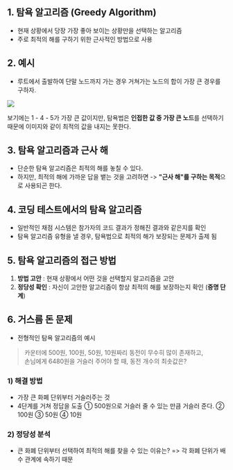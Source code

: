 ## 1. 탐욕 알고리즘 (Greedy Algorithm)
- 현재 상황에서 당장 가장 좋아 보이는 상황만을 선택하는 알고리즘
- 주로  최적의 해를 구하기 위한 근사적인 방법으로 사용

## 2. 예시
- 루트에서 출발하여 단말 노드까지 가는 경우
거쳐가는 노드의 합이 가장 큰 경우를 구하자.

![](https://velog.velcdn.com/images/sky-pey/post/c76ffa92-162a-4aa7-b3fb-96afa12a0d88/image.png)

보기에는 1 - 4 - 5가 가장 큰 값이지만,
탐욕법은 **인접한 값 중 가장 큰 노드**를 선택하기 때문에 이미지와 같이 최적의 값을 내지는 못한다.

## 3. 탐욕 알고리즘과 근사 해
- 단순한 탐욕 알고리즘은 최적의 해를 놓칠 수 있다.
- 하지만, 최적의 해에 가까운 답을 뱉는 것을 고려하면
-> **"근사 해"를 구하는 목적**으로 사용되곤 한다.

## 4. 코딩 테스트에서의 탐욕 알고리즘
- 일반적인 채점 시스템은 참가자의 코드 결과가 정해진 결과와 같은지를 확인
- 탐욕 알고리즘 유형을 낼 경우, 탐욕법으로 최적의 해가 보장되는 문제가 출제 됨

## 5. 탐욕 알고리즘의 접근 방법
1. **방법 고안** : 현재 상황에서 어떤 것을 선택할지 알고리즘을 고안
2. **정당성 확인** : 자신이 고안한 알고리즘이 항상 최적의 해를 보장하는지 확인 (**증명 단계**)

## 6. 거스름 돈 문제
- 전형적인 탐욕 알고리즘의 예시

>  카운터에 500원, 100원, 50원, 10원짜리 동전이 무수히 많이 존재하고, <br>
> 손님에게 6480원을 거슬러 주어야 할 때, 동전 개수의 최솟값은?

### 1) 해결 방법
- 가장 큰 화폐 단위부터 거슬러주는 것
- 4단계를 거쳐 정답을 도출
① 500원으로 거슬러 줄 수 있는 만큼 거슬러 준다.
② 100원
③  50원
④  10원

### 2) 정당성 분석
- 큰 화폐 단위부터 선택하여 최적의 해를 찾을 수 있는 이유는?
=> 각 화폐 단위가 배수 관계에 속하기 때문
